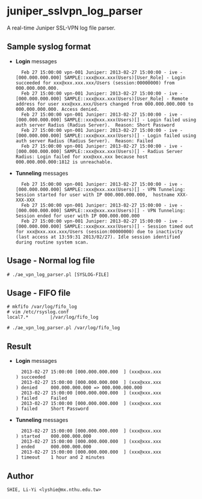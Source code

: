 juniper_sslvpn_log_parser
=========================

A real-time Juniper SSL-VPN log file parser.

Sample syslog format
--------------------
* **Login** messages

        Feb 27 15:00:00 vpn-001 Juniper: 2013-02-27 15:00:00 - ive - [000.000.000.000] SAMPLE::xxx@xxx.xxx(Users)[User_Role] - Login succeeded for xxx@xxx.xxx.xxx/Users (session:00000000) from 000.000.000.000.
        Feb 27 15:00:00 vpn-001 Juniper: 2013-02-27 15:00:00 - ive - [000.000.000.000] SAMPLE::xxx@xxx.xxx(Users)[User_Role] - Remote address for user xxx@xxx.xxx/Users changed from 000.000.000.000 to 000.000.000.000. Access denied.
        Feb 27 15:00:00 vpn-001 Juniper: 2013-02-27 15:00:00 - ive - [000.000.000.000] SAMPLE::xxx@xxx.xxx(Users)[] - Login failed using auth server Radius (Radius Server).  Reason: Short Password
        Feb 27 15:00:00 vpn-001 Juniper: 2013-02-27 15:00:00 - ive - [000.000.000.000] SAMPLE::xxx@xxx.xxx(Users)[] - Login failed using auth server Radius (Radius Server).  Reason: Failed
        Feb 27 15:00:00 vpn-001 Juniper: 2013-02-27 15:00:00 - ive - [000.000.000.000] SAMPLE::xxx@xxx.xxx(Users)[] - Radius Server Radius: Login failed for xxx@xxx.xxx because host 000.000.000.000:1812 is unreachable.

* **Tunneling** messages

        Feb 27 15:00:00 vpn-001 Juniper: 2013-02-27 15:00:00 - ive - [000.000.000.000] SAMPLE::xxx@xxx.xxx(Users)[] - VPN Tunneling: Session started for user with IP 000.000.000.000,  hostname XXX-XXX-XXX
        Feb 27 15:00:00 vpn-001 Juniper: 2013-02-27 15:00:00 - ive - [000.000.000.000] SAMPLE::xxx@xxx.xxx(Users)[] - VPN Tunneling: Session ended for user with IP 000.000.000.000
        Feb 27 15:00:00 vpn-001 Juniper: 2013-02-27 15:00:00 - ive - [000.000.000.000] SAMPLE::xxx@xxx.xxx(Users)[] - Session timed out for xxx@xxx.xxx.xxx/Users (session:00000000) due to inactivity (last access at 13:59:31 2013/02/27). Idle session identified during routine system scan.

Usage - Normal log file
-----------------------
    # ./ae_vpn_log_parser.pl [SYSLOG-FILE]
    
Usage - FIFO file
-----------------
    # mkfifo /var/log/fifo_log
    # vim /etc/rsyslog.conf
    local7.*        |/var/log/fifo_log

    # ./ae_vpn_log_parser.pl /var/log/fifo_log

Result
------
* **Login** messages

        2013-02-27 15:00:00 [000.000.000.000  ] (xxx@xxx.xxx                 ) succeeded
        2013-02-27 15:00:00 [000.000.000.000  ] (xxx@xxx.xxx                 ) denied     000.000.000.000 => 000.000.000.000
        2013-02-27 15:00:00 [000.000.000.000  ] (xxx@xxx.xxx                 ) failed     Failed
        2013-02-27 15:00:00 [000.000.000.000  ] (xxx@xxx.xxx                 ) failed     Short Password

* **Tunneling** messages

        2013-02-27 15:00:00 [000.000.000.000  ] (xxx@xxx.xxx                 ) started    000.000.000.000
        2013-02-27 15:00:00 [000.000.000.000  ] (xxx@xxx.xxx                 ] ended      000.000.000.000
        2013-02-27 15:00:00 [000.000.000.000  ] (xxx@xxx.xxx                 ] timeout    1 hour and 2 minutes

Author
------
    SHIE, Li-Yi <lyshie@mx.nthu.edu.tw>
